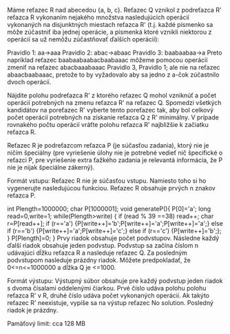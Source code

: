 Máme reťazec R nad abecedou {a, b, c}. Reťazec Q vznikol z podreťazca R' reťazca R vykonaním nejakého množstva nasledujúcich operácií vykonaných na disjunktných miestach reťazca R' (t.j. každé písmenko sa môže zúčastniť iba jednej operácie, a písmenká ktoré vznikli niektorou z operácií sa už nemôžu zúčastňovať ďalších operácií):

Pravidlo 1: aa->aaa
Pravidlo 2: abac->abaac
Pravidlo 3: baabaabaa->a
Preto napríklad reťazec baabaabaabacbaabaaac môžeme pomocou operácií zmeniť na reťazec abacbaaabaaac Pravidlo 3, Pravidlo 1; ale nie na reťazec abaacbaabaaac, pretože to by vyžadovalo aby sa jedno z a-čok zúčastnilo dvoch operácií.

Nájdite polohu podreťazca R' z ktorého reťazec Q mohol vzniknúť a počet operácií potrebných na zmenu reťazca R' na reťazec Q. Spomedzi všetkých kandidátov na poreťazec R' vyberte tento poreťazec tak, aby bol celkový počet operácií potrebných na získanie reťazca Q z R' minimálny. V prípade rovnakého počtu operácií vráťte polohu reťazca R' najbližšie k začiatku reťazca R.

Reťazec R je podreťazcom reťazca P (je súčasťou zadania), ktorý nie je ničím špeciálny (pre vyriešenie úlohy nie je potrebné vedieť nič špecifické o reťazci P, pre vyriešenie extra ťažkého zadania je relevantá informácia, že P nie je nijak špeciálne zákerný).

Formát vstupu:
Reťazec R nie je súčasťou vstupu. Namiesto toho si ho vygenerujte nasledujúcou funkciou. Reťazec R obsahuje prvých n znakov reťazca P.

int Plength=1000000;
char P[1000001];
void generateP(){
    P[0]='a';
    long read=0,write=1;
    while(Plength>write) {
        if (read % 39 ==38) read++;
        char r=P[read++];
        if (r=='a') {P[write++]='b';P[write++]='a';P[write++]='a';}
        else if (r=='b') {P[write++]='a';P[write++]='c';}
        else if (r=='c') {P[write++]='b';};
    }
    P[Plength]=0;
}
Prvy riadok obsahuje počet podvstupov. Následne každý ďalší riadok obsahuje jeden podvstup. Podvstup sa začína číslom n udávajúci dĺžku reťazca R a nasleduje reťazec Q. Za posledným podvstupom nasleduje prázdny riadok. Môžete predpokladať, že 0<=n<=1000000 a dĺžka Q je <=1000.

Formát výstupu:
Výstupný súbor obsahuje pre každý podvstup jeden riadok s dvoma čísalami oddelenými čiarkou. Prvé číslo udáva polohu polohu reťazca R' v R, druhé číslo udáva počet vykonaných operácií. Ak takýto reťazec R' neexistuje, vypíše sa na výstup reťazec No solution. Posledný riadok je prázdny.

Pamäťový limit: cca 128 MB